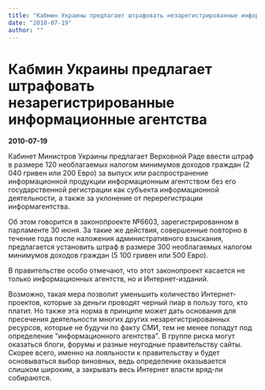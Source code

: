```yaml
---
title: "Кабмин Украины предлагает штрафовать незарегистрированные информационные агентства"
date: "2010-07-19"
author: ""
---
```


# Кабмин Украины предлагает штрафовать незарегистрированные информационные агентства

**2010-07-19** 

Кабинет Министров Украины предлагает Верховной Раде ввести штраф в размере 120 необлагаемых налогом минимумов доходов граждан (2 040 гривен или 200 Евро) за выпуск или распространение информационной продукции информационным агентством без его государственной регистрации как субъекта информационной деятельности, а также за уклонение от перерегистрации информагентства.

Об этом говорится в законопроекте №6603, зарегистрированном в парламенте 30 июня. За такие же действия, совершенные повторно в течение года после наложения административного взыскания, предлагается установить штраф в размере 300 необлагаемых налогом минимумов доходов граждан (5 100 гривен или 500 Евро).

В правительстве особо отмечают, что этот законопроект касается не только информационных агентств, но и Интернет-изданий.

Возможно, такая мера позволит уменьшить количество Интернет-проектов, которые за деньги проводят черный пиар в пользу того, кто платит. Но также эта норма в принципе может дать основания для пресечения деятельности многих других незарегистрированных ресурсов, которые не будучи по факту СМИ, тем не менее попадут под определение "информационного агентства". В группе риска могут оказаться блоги, форумы и разные неугодные правительству сайты. Скорее всего, именно на лояльности к правительству и будет основываться выбор виновных, ведь определение оказывается слишком широким, а закрывать весь Интернет власти вряд-ли собираются.